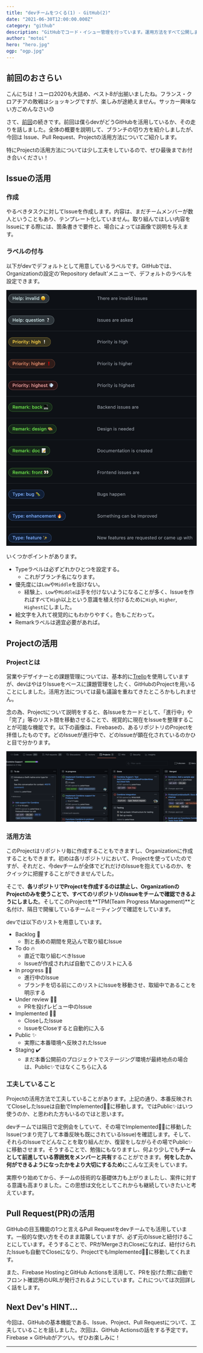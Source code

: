 ```yaml
---
title: "devチームをつくる(1) - GitHub(2)"
date: "2021-06-30T12:00:00.000Z"
category: "github"
description: "GitHubでコード・イシュー管理を行っています。運用方法をすべて公開します。"
author: "motoi"
hero: "hero.jpg"
ogp: "ogp.jpg"
---
```


## 前回のおさらい
こんにちは！ユーロ2020も大詰め、ベスト8が出揃いましたね。フランス・クロアチアの敗戦はショッキングですが、楽しみが途絶えません。サッカー興味ない方ごめんなさい😓

さて、[前回](https://dev.plus-class.jp/team-mng-github/)の続きです。前回は僕らdevがどうGitHubを活用しているか、その走りを話しました。全体の概要を説明して、ブランチの切り方を紹介しましたが、今回は Issue、Pull Request、Projectの活用方法についてご紹介します。

特にProjectの活用方法については少し工夫をしているので、ぜひ最後までお付き合いください！

## Issueの活用
### 作成
やるべきタスクに対してIssueを作成します。内容は、まだチームメンバーが数人ということもあり、テンプレート化していません。取り組んでほしい内容をIssueにする際には、箇条書きで要件と、場合によっては画像で説明を与えます。

### ラベルの付与
以下がdevでデフォルトとして用意しているラベルです。GitHubでは、Organizationの設定の'Repository default'メニューで、デフォルトのラベルを設定できます。

![image](default_labels.png)

いくつかポイントがあります。

- Typeラベルは必ずどれかひとつを設定する。
  - これがブランチ名になります。
- 優先度には`Low`や`Middle`を設けない。
  - 経験上、`Low`や`Middle`は手を付けないようになることが多く、Issueを作ればすべて`High`以上という意識を植え付けるために`High`, `Higher`, `Highest`にしました。
- 絵文字を入れて視覚的にもわかりやすく。色もこだわって。
- Remarkラベルは適宜必要があれば。

## Projectの活用
### Projectとは
営業やデザイナーとの課題管理については、基本的に[Trello](https://trello.com/ja)を使用していますが、devはやはりIssueをベースに課題管理をしたく、GitHubのProjectを用いることにしました。活用方法については最も議論を重ねてきたところかもしれません。

念の為、Projectについて説明をすると、各Issueをカードとして、「進行中」や「完了」等のリスト間を移動させることで、視覚的に現在をIssueを整理することが可能な機能です。以下の画像は、Firebaseの、あるリポジトリのProjectを拝借したものです。どのIssueが進行中で、どのIssueが顕在化されているのかひと目で分かります。

![image](firebase_github_project.png)

### 活用方法

このProjectはリポジトリ毎に作成することもできますし、Organizationに作成することもできます。初めは各リポジトリにおいて、Projectを使っていたのですが、それだと、今devチームが全体でどれだけのIssueを抱えているのか、をクイックに把握することができませんでした。

そこで、**各リポジトリでProjectを作成するのは禁止し、OrganizationのProjectのみを使うことで、すべてのリポジトリのIssueをチームで確認できるようにしました**。そしてこのProjectを**TPM(Team Progress Management)**と名付け、隔日で開催しているチームミーティングで確認をしています。

devでは以下のリストを用意しています。
- Backlog 👀
  - 割と長めの期間を見込んで取り組むIssue
- To do 🔥
  - 直近で取り組むべきIssue
  - Issueが作成されれば自動でこのリストに入る
- In progress 🧑‍💻
  - 進行中のIssue
  - ブランチを切る前にこのリストにIssueを移動させ、取組中であることを明示する
- Under review 👨‍🏫
  - PRを投げレビュー中のIssue
- Implemented 🙆‍♂️
  - CloseしたIssue
  - IssueをCloseすると自動的に入る
- Public ✨
  - 実際に本番環境へ反映されたIssue
- Staging ✔️
  - まだ本番公開前のプロジェクトでステージング環境が最終地点の場合は、Public✨ではなくこちらに入る

### 工夫していること
Projectの活用方法で工夫していることがあります。上記の通り、本番反映されてCloseしたIssueは自動でImplemented🙆‍♂️に移動します。ではPublic✨はいつ使うのか、と思われた方もいるのではと思います。

devチームでは隔日で定例会をしていて、その場でImplemented🙆‍♂️に移動したIssue(つまり完了して本番反映も既にされているIssue)を確認します。そして、それらのIssueでどんなことを取り組んだか、復習をしながらその場でPublic✨に移動させます。そうすることで、勉強にもなりますし、何より少しでも**チームとして前進している雰囲気をメンバーと共有**することができます。**何をしたか、何ができるようになったかをより大切にするため**にこんな工夫をしています。

実際やり始めてから、チームの技術的な基礎体力も上がりましたし、案件に対する意識も高まりました。この思想は文化としてこれからも継続していきたいと考えています。

## Pull Request(PR)の活用
GitHubの目玉機能の1つと言えるPull Requestをdevチームでも活用しています。一般的な使い方をそのまま踏襲していますが、必ず元のIssueと紐付けることにしています。そうすることで、PRがMergeされCloseになれば、紐付けられたIssueも自動でCloseになり、ProjectでもImplemented🙆‍♂️に移動してくれます。

また、Firebase HostingとGitHub Actionsを活用して、PRを投げた際に自動でフロント確認用のURLが発行されるようにしています。これについては次回詳しく話をします。

## Next Dev's HINT...
今回は、GitHubの基本機能である、Issue、Project、Pull Requestについて、工夫していることを話しました。次回は、GitHub Actionsの話をする予定です。Firebase × GitHubがアツい。ぜひお楽しみに！

---
